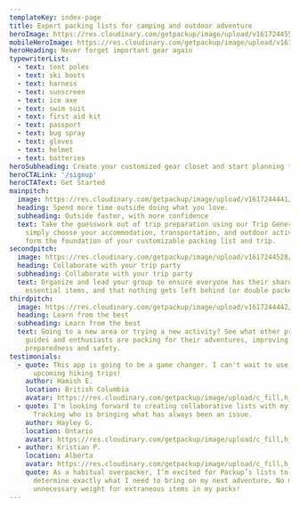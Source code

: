 ```yaml
---
templateKey: index-page
title: Expert packing lists for camping and outdoor adventure
heroImage: https://res.cloudinary.com/getpackup/image/upload/v1617244552/getpackup/0f1a2062-3.jpg
mobileHeroImage: https://res.cloudinary.com/getpackup/image/upload/v1617244551/getpackup/0f1a2059-4.jpg
heroHeading: Never forget important gear again
typewriterList:
  - text: tent poles
  - text: ski boots
  - text: harness
  - text: sunscreen
  - text: ice axe
  - text: swim suit
  - text: first aid kit
  - text: passport
  - text: bug spray
  - text: gloves
  - text: helmet
  - text: batteries
heroSubheading: Create your customized gear closet and start planning trips today
heroCTALink: '/signup'
heroCTAText: Get Started
mainpitch:
  image: https://res.cloudinary.com/getpackup/image/upload/v1617244441/getpackup/Screen%20Shot%202020-09-08%20at%201.17.18%20PM.png
  heading: Spend more time outside doing what you love.
  subheading: Outside faster, with more confidence
  text: Take the guesswork out of trip preparation using our Trip Generator –
    simply choose your accommodation, transportation, and outdoor activities to
    form the foundation of your customizable packing list and trip.
secondpitch:
  image: https://res.cloudinary.com/getpackup/image/upload/v1617244528/getpackup/shared.png
  heading: Collaborate with your trip party
  subheading: Collaborate with your trip party
  text: Organize and lead your group to ensure everyone has their share of
    essential items, and that nothing gets left behind (or double packed!).
thirdpitch:
  image: https://res.cloudinary.com/getpackup/image/upload/v1617244442/getpackup/learn.png
  heading: Learn from the best
  subheading: Learn from the best
  text: Going to a new area or trying a new activity? See what other professional
    guides and enthusiasts are packing for their adventures, improving your own
    preparedness and safety.
testimonials:
  - quote: This app is going to be a game changer. I can't wait to use it on
      upcoming hiking trips!
    author: Hamish E.
    location: British Columbia
    avatar: https://res.cloudinary.com/getpackup/image/upload/c_fill,h_128,w_128/v1617244441/getpackup/hamishguylookingout.png
  - quote: I'm looking forward to creating collaborative lists with my friends.
      Tracking who is bringing what has always been an issue.
    author: Hayley G.
    location: Ontario
    avatar: https://res.cloudinary.com/getpackup/image/upload/c_fill,h_128,w_128/v1617244441/getpackup/hayleygirlonrocks.png
  - author: Kristian P.
    location: Alberta
    avatar: https://res.cloudinary.com/getpackup/image/upload/c_fill,h_128,w_128/v1617244442/getpackup/66297736_10161885243285545_8771925095204519936_o.jpg
    quote: As a habitual overpacker, I’m excited for Packup’s lists to help me
      determine exactly what I need to bring on my next adventure. No more
      unnecessary weight for extraneous items in my packs!
---
```


